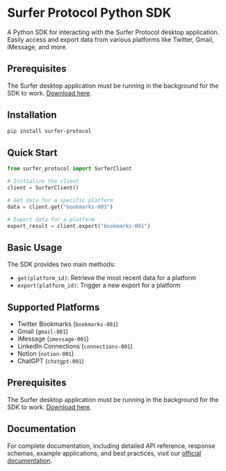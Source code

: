 # Surfer Protocol Python SDK

A Python SDK for interacting with the Surfer Protocol desktop application. Easily access and export data from various platforms like Twitter, Gmail, iMessage, and more.

## Prerequisites

The Surfer desktop application must be running in the background for the SDK to work. [Download here](https://docs.surferprotocol.org/desktop/installation).

## Installation

```bash
pip install surfer-protocol
```

## Quick Start

```python
from surfer_protocol import SurferClient

# Initialize the client
client = SurferClient()

# Get data for a specific platform
data = client.get("bookmarks-001")

# Export data for a platform
export_result = client.export("bookmarks-001")
```

## Basic Usage

The SDK provides two main methods:
- `get(platform_id)`: Retrieve the most recent data for a platform
- `export(platform_id)`: Trigger a new export for a platform

## Supported Platforms

- Twitter Bookmarks (`bookmarks-001`)
- Gmail (`gmail-001`)
- iMessage (`imessage-001`)
- LinkedIn Connections (`connections-001`)
- Notion (`notion-001`)
- ChatGPT (`chatgpt-001`)

## Prerequisites

The Surfer desktop application must be running in the background for the SDK to work. [Download here](https://github.com/Surfer-Org/Protocol/releases).

## Documentation

For complete documentation, including detailed API reference, response schemas, example applications, and best practices, visit our [official documentation](https://docs.surferprotocol.com/sdk/python).